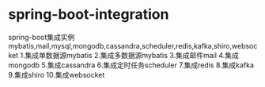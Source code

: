 # spring-boot-integration
spring-boot集成实例 mybatis,mail,mysql,mongodb,cassandra,scheduler,redis,kafka,shiro,websocket 1.集成单数据源mybatis 2.集成多数据源mybatis 3.集成邮件mail 4.集成mongodb 5.集成cassandra 6.集成定时任务scheduler 7.集成redis 8.集成kafka 9.集成shiro 10.集成websocket
